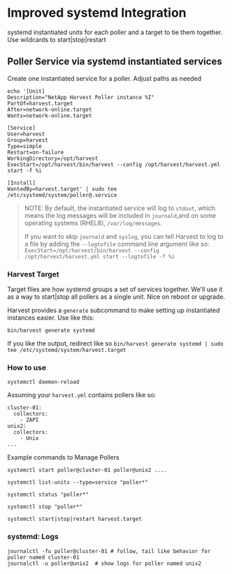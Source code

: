 # Improved systemd Integration

systemd instantiated units for each poller and a target to tie them together. Use wildcards to start|stop|restart

## Poller Service via systemd instantiated services

Create one instantiated service for a poller. Adjust paths as needed

```
echo '[Unit]
Description="NetApp Harvest Poller instance %I"
PartOf=harvest.target
After=network-online.target
Wants=network-online.target

[Service]
User=harvest
Group=harvest
Type=simple
Restart=on-failure 
WorkingDirectory=/opt/harvest
ExecStart=/opt/harvest/bin/harvest --config /opt/harvest/harvest.yml start -f %i

[Install]
WantedBy=harvest.target' | sudo tee /etc/systemd/system/poller@.service
```

> NOTE: By default, the instantiated service will log to `stdout`, which means the 
> log messages will be included in `journald`,and on some operating systems (RHEL8),
> `/var/log/messages`. 
> 
> If you want to skip `journald` and `syslog`, you can tell
> Harvest to log to a file by adding the `--logtofile` command line argument 
> like so: `ExecStart=/opt/harvest/bin/harvest --config /opt/harvest/harvest.yml start --logtofile -f %i`   

### Harvest Target

Target files are how systemd groups a set of services together. 
We'll use it as a way to start|stop all pollers as a single unit. Nice on reboot or upgrade.

Harvest provides a `generate` subcommand to make setting up instantiated instances easier. Use like this:

```
bin/harvest generate systemd
```

If you like the output, redirect like so `bin/harvest generate systemd | sudo tee /etc/systemd/system/harvest.target`

### How to use

`systemctl daemon-reload`

Assuming your `harvest.yml` contains pollers like so:

```
cluster-01:
  collectors:
    - ZAPI
unix2:
  collectors:
    - Unix
...
```

Example commands to Manage Pollers

```
systemctl start poller@cluster-01 poller@unix2 ....

systemctl list-units --type=service "poller*"

systemctl status "poller*"

systemctl stop "poller*"

systemctl start|stop|restart harvest.target

```

### systemd: Logs

```
journalctl -fu poller@cluster-01 # follow, tail like behavior for poller named cluster-01
journalctl -u poller@unix2  # show logs for poller named unix2
```

